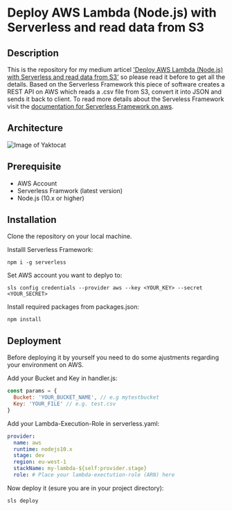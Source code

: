 # Deploy AWS Lambda (Node.js) with Serverless and read data from S3

## Description
This is the repository for my medium articel ['Deploy AWS Lambda (Node.js) with Serverless and read data from S3'](http://github.com) so please read it before to get all the details.
Based on the Serverless Framework this piece of software creates a REST API on AWS which reads a .csv file from S3, convert it into JSON and sends it back to client. To read more details about the Serveless Framework visit the [documentation for Serverless Framework on aws](https://serverless.com/framework/docs/providers/aws/).

## Architecture
![Image of Yaktocat](/architecture.png)

## Prerequisite
- AWS Account
- Serverless Framwork (latest version)
- Node.js (10.x or higher)

## Installation
Clone the repository on your local machine.

Installl Serverless Framework:

```
npm i -g serverless
```

Set AWS account you want to deplyo to:
```
sls config credentials --provider aws --key <YOUR_KEY> --secret <YOUR_SECRET>
```

Install required packages from packages.json:
```
npm install
````

## Deployment
Before deploying it by yourself you need to do some ajustments regarding your environment on AWS.

Add your Bucket and Key in handler.js:
```JavaScript
const params = {
  Bucket: 'YOUR_BUCKET_NAME', // e.g mytestbucket
  Key: 'YOUR_FILE' // e.g. test.csv
}
  ```


Add your Lambda-Execution-Role in serverless.yaml: 
```yaml
provider:
  name: aws
  runtime: nodejs10.x
  stage: dev
  region: eu-west-1
  stackName: my-lambda-${self:provider.stage}
  role: # Place your lambda-exectution-role (ARN) here
  ```

Now deploy it (esure you are in your project directory):
```
sls deploy
```